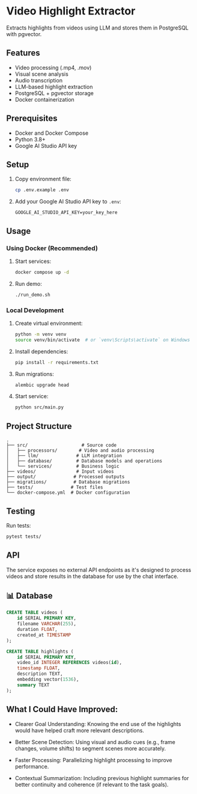 # Video Highlight Extractor

Extracts highlights from videos using LLM and stores them in PostgreSQL with pgvector.

## Features

- Video processing (.mp4, .mov)
- Visual scene analysis
- Audio transcription
- LLM-based highlight extraction
- PostgreSQL + pgvector storage
- Docker containerization

## Prerequisites

- Docker and Docker Compose
- Python 3.8+
- Google AI Studio API key

## Setup

1. Copy environment file:
   ```bash
   cp .env.example .env
   ```

2. Add your Google AI Studio API key to `.env`:
   ```
   GOOGLE_AI_STUDIO_API_KEY=your_key_here
   ```

## Usage

### Using Docker (Recommended)

1. Start services:
   ```bash
   docker compose up -d
   ```

2. Run demo:
   ```bash
   ./run_demo.sh
   ```

### Local Development

1. Create virtual environment:
   ```bash
   python -m venv venv
   source venv/bin/activate  # or `venv\Scripts\activate` on Windows
   ```

2. Install dependencies:
   ```bash
   pip install -r requirements.txt
   ```

3. Run migrations:
   ```bash
   alembic upgrade head
   ```

4. Start service:
   ```bash
   python src/main.py
   ```

## Project Structure

```
.
├── src/                    # Source code
│   ├── processors/        # Video and audio processing
│   ├── llm/              # LLM integration
│   ├── database/         # Database models and operations
│   └── services/         # Business logic
├── videos/               # Input videos
├── output/              # Processed outputs
├── migrations/          # Database migrations
├── tests/              # Test files
└── docker-compose.yml  # Docker configuration
```

## Testing

Run tests:
```bash
pytest tests/
```

## API

The service exposes no external API endpoints as it's designed to process videos and store results in the database for use by the chat interface.

## 📊 Database

```sql
CREATE TABLE videos (
    id SERIAL PRIMARY KEY,
    filename VARCHAR(255),
    duration FLOAT,
    created_at TIMESTAMP
);

CREATE TABLE highlights (
    id SERIAL PRIMARY KEY,
    video_id INTEGER REFERENCES videos(id),
    timestamp FLOAT,
    description TEXT,
    embedding vector(1536),
    summary TEXT
);
```

## What I Could Have Improved:
- Clearer Goal Understanding: Knowing the end use of the highlights would have helped craft more relevant descriptions.

- Better Scene Detection: Using visual and audio cues (e.g., frame changes, volume shifts) to segment scenes more accurately.

- Faster Processing: Parallelizing highlight processing to improve performance.

- Contextual Summarization: Including previous highlight summaries for better continuity and coherence (if relevant to the task goals).